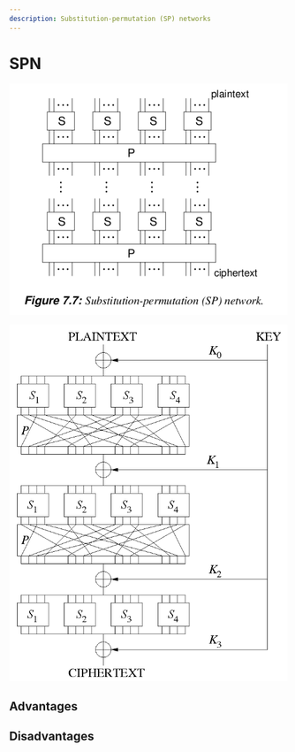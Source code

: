 ```yaml
---
description: Substitution-permutation (SP) networks
---
```


# SPN

![](../../.gitbook/assets/sp.png)

![](../../.gitbook/assets/sp_t.png)



## Advantages 

## Disadvantages

